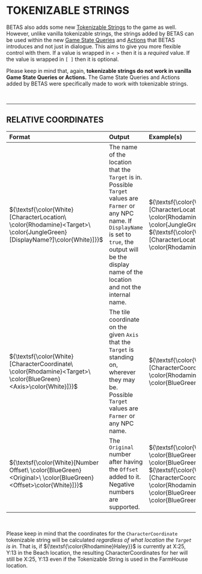 ﻿# TOKENIZABLE STRINGS

BETAS also adds some new [Tokenizable Strings](https://stardewvalleywiki.com/Modding:Tokenizable_strings) to the game as well. However, unlike vanilla tokenizable strings, the strings added by BETAS can be used within the new [Game State Queries](GameStateQueries.md) and [Actions](Actions.md) that BETAS introduces and not just in dialogue. This aims to give you more flexible control with them. If a value is wrapped in `< >` then it is a _required_ value. If the value is wrapped in `[ ]` then it is optional.

Please keep in mind that, again, **tokenizable strings do not work in vanilla Game State Queries or Actions.** The Game State Queries and Actions added by BETAS were specifically made to work with tokenizable strings.

<br>

* * *

## RELATIVE COORDINATES <a name="Coordinates"></a>

| Format                                                                                                                     | Output                                                                                                                                                                                                                     | Example(s)                                                                                                                                                                                                                                                         |
|:---------------------------------------------------------------------------------------------------------------------------|:---------------------------------------------------------------------------------------------------------------------------------------------------------------------------------------------------------------------------|:-------------------------------------------------------------------------------------------------------------------------------------------------------------------------------------------------------------------------------------------------------------------|
| $`{\textsf{\color{White}[CharacterLocation\ \color{Rhodamine}<Target>\ \color{JungleGreen}[DisplayName?]\color{White}]}}`$ | The name of the location that the `Target` is in. Possible `Target` values are `Farmer` or any NPC name. If `DisplayName` is set to `true`, the output will be the display name of the location and not the internal name. | $`{\textsf{\color{White}[CharacterLocation\ \color{Rhodamine}Haley\ \color{JungleGreen}true\color{White}]}}`$<br>$`{\textsf{\color{White}[CharacterLocation\ \color{Rhodamine}Emily\color{White}]}}`$                                                              |
| $`{\textsf{\color{White}[CharacterCoordinate\ \color{Rhodamine}<Target>\ \color{BlueGreen}<Axis>\color{White}]}}`$         | The tile coordinate on the given `Axis` that the `Target` is standing on, wherever they may be. Possible `Target` values are `Farmer` or any NPC name.                                                                     | $`{\textsf{\color{White}[CharacterCoordinate\ \color{Rhodamine}Haley\ \color{BlueGreen}X\color{White}]}}`$                                                                                                                                                         |
| $`{\textsf{\color{White}[Number Offset\ \color{BlueGreen}<Original>\ \color{BlueGreen}<Offset>\color{White}]}}`$           | The `Original` number after having the `Offset` added to it. Negative numbers are supported.                                                                                                                               | $`{\textsf{\color{White}[Number Offset\ \color{BlueGreen}5\ \color{BlueGreen}-3\color{White}]}}`$<br>$`{\textsf{\color{White}[Number Offset\ [CharacterCoordinate\ \color{Rhodamine}Haley\ \color{BlueGreen}Y\color{White}]\ \color{BlueGreen}10\color{White}]}}`$ |
<br>

Please keep in mind that the coordinates for the `CharacterCoordinate` tokenizable string will be calculated _regardless of what location the `Target` is in._ That is, if $`{\textsf{\color{Rhodamine}Haley}}`$ is currently at X:25, Y:13 in the Beach location, the resulting CharacterCoordinates for her will still be X:25, Y:13 even if the Tokenizable String is used in the FarmHouse location.